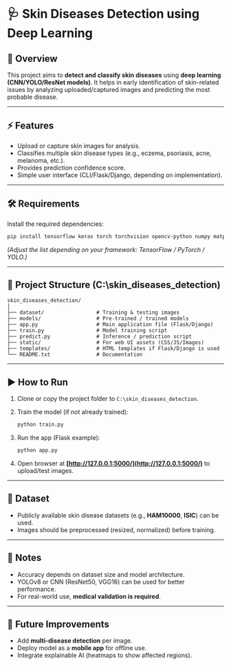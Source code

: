 # 🩺 Skin Diseases Detection using Deep Learning

## 📌 Overview

This project aims to **detect and classify skin diseases** using **deep learning (CNN/YOLO/ResNet models)**.
It helps in early identification of skin-related issues by analyzing uploaded/captured images and predicting the most probable disease.

---

## ⚡ Features

* Upload or capture skin images for analysis.
* Classifies multiple skin disease types (e.g., eczema, psoriasis, acne, melanoma, etc.).
* Provides prediction confidence score.
* Simple user interface (CLI/Flask/Django, depending on implementation).

---

## 🛠 Requirements

Install the required dependencies:

```bash
pip install tensorflow keras torch torchvision opencv-python numpy matplotlib flask
```

*(Adjust the list depending on your framework: TensorFlow / PyTorch / YOLO.)*

---

## 📂 Project Structure (C:\skin\_diseases\_detection)

```
skin_diseases_detection/
│
├── dataset/                 # Training & testing images
├── models/                  # Pre-trained / trained models
├── app.py                   # Main application file (Flask/Django)
├── train.py                 # Model training script
├── predict.py               # Inference / prediction script
├── static/                  # For web UI assets (CSS/JS/Images)
├── templates/               # HTML templates if Flask/Django is used
└── README.txt               # Documentation
```

---

## ▶️ How to Run

1. Clone or copy the project folder to `C:\skin_diseases_detection`.
2. Train the model (if not already trained):

   ```bash
   python train.py
   ```
3. Run the app (Flask example):

   ```bash
   python app.py
   ```
4. Open browser at **[http://127.0.0.1:5000/](http://127.0.0.1:5000/)** to upload/test images.

---

## 🎯 Dataset

* Publicly available skin disease datasets (e.g., **HAM10000**, **ISIC**) can be used.
* Images should be preprocessed (resized, normalized) before training.

---

## 📌 Notes

* Accuracy depends on dataset size and model architecture.
* YOLOv8 or CNN (ResNet50, VGG16) can be used for better performance.
* For real-world use, **medical validation is required**.

---

## 🚀 Future Improvements

* Add **multi-disease detection** per image.
* Deploy model as a **mobile app** for offline use.
* Integrate explainable AI (heatmaps to show affected regions).

